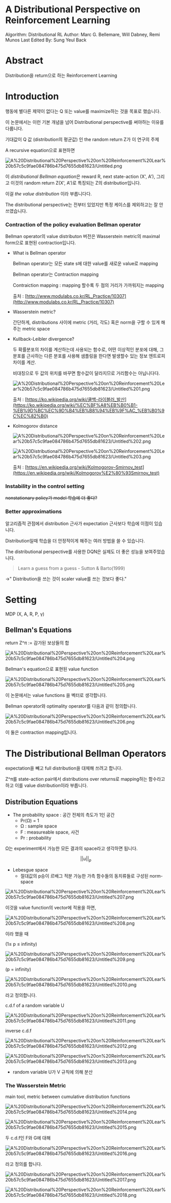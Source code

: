 # A Distributional Perspective on Reinforcement Learning

Algorithm: Distributional RL
Author: Marc G. Bellemare, Will Dabney, Remi Munos
Last Edited By: Sung Yeul Back

# Abstract

Distribution을 return으로 하는 Reinforcement Learning

# Introduction

행동에 별다른 제약이 없다는 Q 또는 value를 maximize하는 것을 목표로 했습니다.

이 논문에서는 이런 기본 개념을 넘어 Distributional perspective를 써야하는 이유를 다룹니다.

기대값이 Q 값 (distribution의 평균값) 인 the random return Z가 이 연구의 주제

A recursive equation으로 표현하면

![A%20Distributional%20Perspective%20on%20Reinforcement%20Lear%20b57c5c9fae084786b475d7655db81623/Untitled.png](A%20Distributional%20Perspective%20on%20Reinforcement%20Lear%20b57c5c9fae084786b475d7655db81623/Untitled.png)

이 *distributional Bellman equation*은 reward R, next state-action (X', A'), 그리고 이것의 random return Z(X', A')로 특징되는 Z의 distribution입니다.

이걸 *the value distribution* 이라 부릅니다다.

The distributional perspective는 전부터 있었지만 특정 케이스를 제외하고는 잘 안쓰였습니다.

### Contraction of the policy evaluation Bellman operator

Bellman operator의 value distributon 버전은 Wasserstein metric의 maximal form으로 표현된 contraction입니다.

- What is Bellman operator

    Bellman operator는 모든 state s에 대한 value를 새로운 value로 mapping

    Bellman operator는 Contraction mapping

    Contraiction mapping : mapping 할수록 두 점의 거리가 가까워지는 mapping

    출처 : [http://www.modulabs.co.kr/RL_Practice/10307](http://www.modulabs.co.kr/RL_Practice/10307)

- Wasserstein metric?

    간단하게, distributions 사이에 metric (거리, 각도) 혹은 norm을 구할 수 있게 해주는 metric space

- Kullback-Leibler divergence?

    두 확률분포의 차이를 계산하는데 사용되는 함수로, 어떤 이상적인 분포에 대해, 그 분포를 근사하는 다른 분포를 사용해 샘플링을 한다면 발생할수 있는 정보 엔트로피 차이를 계산.

    비대칭으로 두 값의 위치를 바꾸면 함수값이 달라지므로 거리함수는 아닙니다다.

    ![A%20Distributional%20Perspective%20on%20Reinforcement%20Lear%20b57c5c9fae084786b475d7655db81623/Untitled%201.png](A%20Distributional%20Perspective%20on%20Reinforcement%20Lear%20b57c5c9fae084786b475d7655db81623/Untitled%201.png)

    출처 : [https://ko.wikipedia.org/wiki/쿨백-라이블러_발산](https://ko.wikipedia.org/wiki/%EC%BF%A8%EB%B0%B1-%EB%9D%BC%EC%9D%B4%EB%B8%94%EB%9F%AC_%EB%B0%9C%EC%82%B0)

- Kolmogorov distance

    ![A%20Distributional%20Perspective%20on%20Reinforcement%20Lear%20b57c5c9fae084786b475d7655db81623/Untitled%202.png](A%20Distributional%20Perspective%20on%20Reinforcement%20Lear%20b57c5c9fae084786b475d7655db81623/Untitled%202.png)

    ![A%20Distributional%20Perspective%20on%20Reinforcement%20Lear%20b57c5c9fae084786b475d7655db81623/Untitled%203.png](A%20Distributional%20Perspective%20on%20Reinforcement%20Lear%20b57c5c9fae084786b475d7655db81623/Untitled%203.png)

    출처 : [https://en.wikipedia.org/wiki/Kolmogorov–Smirnov_test](https://en.wikipedia.org/wiki/Kolmogorov%E2%80%93Smirnov_test)

### Instability in the control setting

~~nonstationary policy가 model 학습에 더 좋다?~~

### Better approximations

알고리즘적 관점에서 distribution 근사가 expectation 근사보다 학습에 이점이 있습니다.

Distribution일때 학습을 더 안정적이게 해주는 여러 방법을 쓸 수 있습니다.

The distributional perspective를 사용한 DQN은 실제도 더 좋은 성능을 보여주었습니다.

> Learn a guess from a guess - Sutton & Barto(1999)

→" Distribution을 쓰는 것이 scaler value를 쓰는 것보다 좋다."

# Setting

MDP (X, A, R, P, γ)

## Bellman's Equations

return Z^π := 감가된 보상들의 합

![A%20Distributional%20Perspective%20on%20Reinforcement%20Lear%20b57c5c9fae084786b475d7655db81623/Untitled%204.png](A%20Distributional%20Perspective%20on%20Reinforcement%20Lear%20b57c5c9fae084786b475d7655db81623/Untitled%204.png)

Bellman's equation으로 표현된 value function

![A%20Distributional%20Perspective%20on%20Reinforcement%20Lear%20b57c5c9fae084786b475d7655db81623/Untitled%205.png](A%20Distributional%20Perspective%20on%20Reinforcement%20Lear%20b57c5c9fae084786b475d7655db81623/Untitled%205.png)

이 논문에서는 value functions 을 벡터로 생각합니다.

Bellman operator와 optimality operator를 다음과 같이 정의합니다.

![A%20Distributional%20Perspective%20on%20Reinforcement%20Lear%20b57c5c9fae084786b475d7655db81623/Untitled%206.png](A%20Distributional%20Perspective%20on%20Reinforcement%20Lear%20b57c5c9fae084786b475d7655db81623/Untitled%206.png)

이 둘은 contraction mapping입니다.

# The Distributional Bellman Operators

expectation을 빼고 full distribution을 대체해 쓰려고 합니다.

Z^π를 state-action pair에서 distributions over returns로 mapping하는 함수라고 하고 이를 value distribution이라 부릅니다.

## Distribution Equations

- The probability space : 공간 전체의 측도가 1인 공간
    - Pr(Ω) = 1
    - Ω : sample space
    - F : measureable space, 사건
    - Pr : probability

Ω는 experiment에서 가능한 모든 결과의 space라고 생각하면 됩니다.

$$||u||_p$$

- Lebesgue space
    - 절대값의 p승이 르배그 적분 가능한 가측 함수들의 동치류들로 구성된 norm-space

![A%20Distributional%20Perspective%20on%20Reinforcement%20Lear%20b57c5c9fae084786b475d7655db81623/Untitled%207.png](A%20Distributional%20Perspective%20on%20Reinforcement%20Lear%20b57c5c9fae084786b475d7655db81623/Untitled%207.png)

이것을 value function의 vector에 적용을 하면,

![A%20Distributional%20Perspective%20on%20Reinforcement%20Lear%20b57c5c9fae084786b475d7655db81623/Untitled%208.png](A%20Distributional%20Perspective%20on%20Reinforcement%20Lear%20b57c5c9fae084786b475d7655db81623/Untitled%208.png)

이라 했을 때

(1≤ p ≤ infinity)

![A%20Distributional%20Perspective%20on%20Reinforcement%20Lear%20b57c5c9fae084786b475d7655db81623/Untitled%209.png](A%20Distributional%20Perspective%20on%20Reinforcement%20Lear%20b57c5c9fae084786b475d7655db81623/Untitled%209.png)

(p = infinity)

![A%20Distributional%20Perspective%20on%20Reinforcement%20Lear%20b57c5c9fae084786b475d7655db81623/Untitled%2010.png](A%20Distributional%20Perspective%20on%20Reinforcement%20Lear%20b57c5c9fae084786b475d7655db81623/Untitled%2010.png)

라고 정의합니다.

c.d.f of a random variable U

![A%20Distributional%20Perspective%20on%20Reinforcement%20Lear%20b57c5c9fae084786b475d7655db81623/Untitled%2011.png](A%20Distributional%20Perspective%20on%20Reinforcement%20Lear%20b57c5c9fae084786b475d7655db81623/Untitled%2011.png)

inverse c.d.f

![A%20Distributional%20Perspective%20on%20Reinforcement%20Lear%20b57c5c9fae084786b475d7655db81623/Untitled%2012.png](A%20Distributional%20Perspective%20on%20Reinforcement%20Lear%20b57c5c9fae084786b475d7655db81623/Untitled%2012.png)

![A%20Distributional%20Perspective%20on%20Reinforcement%20Lear%20b57c5c9fae084786b475d7655db81623/Untitled%2013.png](A%20Distributional%20Perspective%20on%20Reinforcement%20Lear%20b57c5c9fae084786b475d7655db81623/Untitled%2013.png)

- random variable U가 V 규칙에 의해 분산

### The Wasserstein Metric

main tool, metric between cumulative distribution functions

![A%20Distributional%20Perspective%20on%20Reinforcement%20Lear%20b57c5c9fae084786b475d7655db81623/Untitled%2014.png](A%20Distributional%20Perspective%20on%20Reinforcement%20Lear%20b57c5c9fae084786b475d7655db81623/Untitled%2014.png)

![A%20Distributional%20Perspective%20on%20Reinforcement%20Lear%20b57c5c9fae084786b475d7655db81623/Untitled%2015.png](A%20Distributional%20Perspective%20on%20Reinforcement%20Lear%20b57c5c9fae084786b475d7655db81623/Untitled%2015.png)

두 c.d.f인 F와 G에 대해

![A%20Distributional%20Perspective%20on%20Reinforcement%20Lear%20b57c5c9fae084786b475d7655db81623/Untitled%2016.png](A%20Distributional%20Perspective%20on%20Reinforcement%20Lear%20b57c5c9fae084786b475d7655db81623/Untitled%2016.png)

라고 정의를 합니다.

![A%20Distributional%20Perspective%20on%20Reinforcement%20Lear%20b57c5c9fae084786b475d7655db81623/Untitled%2017.png](A%20Distributional%20Perspective%20on%20Reinforcement%20Lear%20b57c5c9fae084786b475d7655db81623/Untitled%2017.png)

![A%20Distributional%20Perspective%20on%20Reinforcement%20Lear%20b57c5c9fae084786b475d7655db81623/Untitled%2018.png](A%20Distributional%20Perspective%20on%20Reinforcement%20Lear%20b57c5c9fae084786b475d7655db81623/Untitled%2018.png)